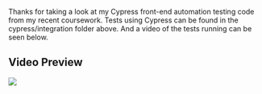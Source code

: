 Thanks for taking a look at my Cypress front-end automation testing code from my recent coursework. Tests using Cypress can be found in the cypress/integration folder above. And a video of the tests running can be seen below.

Video Preview
-------------
[![](http://img.youtube.com/vi/8jV_5X0fKLU/0.jpg)](http://www.youtube.com/watch?v=8jV_5X0fKLU "")
